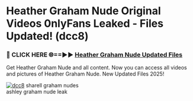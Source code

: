 # Heather Graham Nude Original Videos 0nlyFans Leaked - Files Updated! (dcc8)

<h3>🔴 CLICK HERE 🌐==►► <a href="https://tinyurl.com/yrmya6cz" rel="nofollow">Heather Graham Nude Updated Files</a></h3>

Get Heather Graham Nude and all content. Now you can access all videos and pictures of Heather Graham Nude. New Updated Files 2025!

[![dcc8](https://i.imgur.com/FMdXYCs.gif)](https://tinyurl.com/yrmya6cz)
sharell graham nudes<br>
ashley graham nude leak